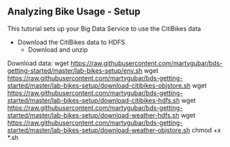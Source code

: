 # 

## Analyzing Bike Usage - Setup
This tutorial sets up your Big Data Service to use the CitiBikes data

* Download the CitiBikes data to HDFS
    * Download and unzip

Download data:
wget https://raw.githubusercontent.com/martygubar/bds-getting-started/master/lab-bikes-setup/env.sh
wget https://raw.githubusercontent.com/martygubar/bds-getting-started/master/lab-bikes-setup/download-citibikes-objstore.sh
wget https://raw.githubusercontent.com/martygubar/bds-getting-started/master/lab-bikes-setup/download-citibikes-hdfs.sh
wget https://raw.githubusercontent.com/martygubar/bds-getting-started/master/lab-bikes-setup/download-weather-hdfs.sh
wget https://raw.githubusercontent.com/martygubar/bds-getting-started/master/lab-bikes-setup/download-weather-objstore.sh
chmod +x *.sh

